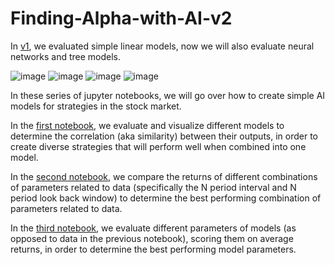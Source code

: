 # Finding-Alpha-with-AI-v2

In [v1], we evaluated simple linear models, now we will also evaluate neural networks and tree models.

![image](https://github.com/replacementAI/Finding-Alpha-with-AI-v2/assets/55959390/dc83cf27-fff9-456a-b89f-0a0a445f70c4)
![image](https://github.com/replacementAI/Finding-Alpha-with-AI-v2/assets/55959390/63c64a66-ba99-4ce6-bb52-a3cc019ea9b0)
![image](https://github.com/replacementAI/Finding-Alpha-with-AI-v2/assets/55959390/4b247223-ba20-46ce-b1dd-b1d58367df25)
![image](https://github.com/replacementAI/Finding-Alpha-with-AI-v2/assets/55959390/e0f480df-e85e-432d-ad97-7566b004dc0a)

In these series of jupyter notebooks, we will go over how to create simple AI models for strategies in the stock market. 

In the [first notebook], we evaluate and visualize different models to determine the correlation (aka similarity) between their outputs, in order to create diverse strategies that will perform well when combined into one model.

In the [second notebook], we compare the returns of different combinations of parameters related to data (specifically the N period interval and N period look back window) to determine the best performing combination of parameters related to data.

In the [third notebook], we evaluate different parameters of models (as opposed to data in the previous notebook), scoring them on average returns, in order to determine the best performing model parameters.

[v1]: https://github.com/replacementAI/Finding-Alpha-with-AI
[first notebook]: https://github.com/replacementAI/Finding-Alpha-with-AI/blob/main/Code/Step_1_Evaluating_Different_Models.ipynb
[second notebook]: https://github.com/replacementAI/Finding-Alpha-with-AI/blob/main/Code/Step_2_Finding_Optimal_Interval_and_Lookback.ipynb
[third notebook]: https://github.com/replacementAI/Finding-Alpha-with-AI/blob/main/Code/Step_3_Optimizing_Model_Parameters.ipynb
